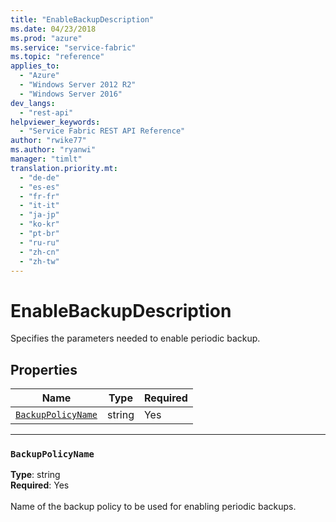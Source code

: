```yaml
---
title: "EnableBackupDescription"
ms.date: 04/23/2018
ms.prod: "azure"
ms.service: "service-fabric"
ms.topic: "reference"
applies_to: 
  - "Azure"
  - "Windows Server 2012 R2"
  - "Windows Server 2016"
dev_langs: 
  - "rest-api"
helpviewer_keywords: 
  - "Service Fabric REST API Reference"
author: "rwike77"
ms.author: "ryanwi"
manager: "timlt"
translation.priority.mt: 
  - "de-de"
  - "es-es"
  - "fr-fr"
  - "it-it"
  - "ja-jp"
  - "ko-kr"
  - "pt-br"
  - "ru-ru"
  - "zh-cn"
  - "zh-tw"
---
```

# EnableBackupDescription

Specifies the parameters needed to enable periodic backup.

## Properties
| Name | Type | Required |
| --- | --- | --- |
| [`BackupPolicyName`](#backuppolicyname) | string | Yes |

____
### `BackupPolicyName`
__Type__: string <br/>
__Required__: Yes<br/>
<br/>
Name of the backup policy to be used for enabling periodic backups.
